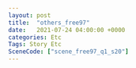 ```yaml
---
layout: post
title:  "others_free97"
date:   2021-07-24 04:00:00 +0000
categories: Etc
Tags: Story Etc
SceneCode: ["scene_free97_q1_s20"]
---
```


